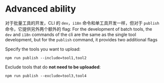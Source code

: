 # Advanced ability

对于批量工具的开发，CLI 的 `dev`，`i18n` 命令和单工具开发一样，但对于 `publish` 命令，它提供另外两个额外的 flag:
For the development of batch tools, the `dev` and `i18n` commands of the cli are the same as the single tool development, but for the `publish` command, it provides two additional flags

Specify the tools you want to upload:

```shell
npm run publish --include=tool1,tool2
```

Exclude tools that do **not need to be uploaded**:

```shell
npm run publish --exclude=tool3,tool4
```
